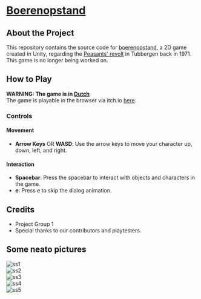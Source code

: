 # [Boerenopstand](https://boerenopstand.itch.io/boerenopstand)

## About the Project

This repository contains the source code for [boerenopstand](https://boerenopstand.itch.io/boerenopstand), a 2D game created in Unity, regarding the [Peasants' revolt](https://nl.wikipedia.org/wiki/Boerenopstand_(1971)) in Tubbergen back in 1971. This game is no longer being worked on.


## How to Play
**WARNING: The game is in [Dutch](https://en.wikipedia.org/wiki/Dutch_language)**  
The game is playable in the browser via itch.io [here](https://boerenopstand.itch.io/boerenopstand).

### Controls

#### Movement
- **Arrow Keys** OR **WASD**: Use the arrow keys to move your character up, down, left, and right.

#### Interaction
- **Spacebar**: Press the spacebar to interact with objects and characters in the game.
- **e**: Press e to skip the dialog animation.

## Credits
- Project Group 1
- Special thanks to our contributors and playtesters.


## Some neato pictures
![ss1](https://i.imgur.com/ez1ODpV.jpg)  
![ss2](https://i.imgur.com/56yWwX2.jpg)  
![ss3](https://imgur.com/q4dRbnK.jpg)  
![ss4](https://imgur.com/sfVLE9O.jpg)  
![ss5](https://imgur.com/z6jnYOz.png)  
